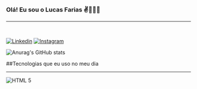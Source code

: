 ### Olá! Eu sou o Lucas Farias ✌️🧑🏻‍💻
<hr> <br>

[![Linkedin](https://img.shields.io/badge/LinkedIn-0077B5?style=for-the-badge&logo=linkedin&logoColor=white)](https://www.linkedin.com/in/lucascostafarias/)
[![Instagram](https://img.shields.io/badge/Instagram-E4405F?style=for-the-badge&logo=instagram&logoColor=white)](https://www.instagram.com/lucas_araujo_costa_farias)


![Anurag's GitHub stats](https://github-readme-stats.vercel.app/api?username=Lucasaraujofarias&show_icons=true&theme=radical)

##Tecnologias que eu uso no meu dia <hr>
![HTML 5](https://img.shields.io/badge/-HTML5-E34F26?style=flat-square&logo=html5&logoColor=white)

